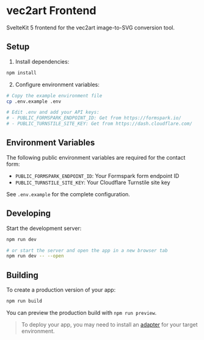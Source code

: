 # vec2art Frontend

SvelteKit 5 frontend for the vec2art image-to-SVG conversion tool.

## Setup

1. Install dependencies:

```sh
npm install
```

2. Configure environment variables:

```sh
# Copy the example environment file
cp .env.example .env

# Edit .env and add your API keys:
# - PUBLIC_FORMSPARK_ENDPOINT_ID: Get from https://formspark.io/
# - PUBLIC_TURNSTILE_SITE_KEY: Get from https://dash.cloudflare.com/
```

## Environment Variables

The following public environment variables are required for the contact form:

- `PUBLIC_FORMSPARK_ENDPOINT_ID`: Your Formspark form endpoint ID
- `PUBLIC_TURNSTILE_SITE_KEY`: Your Cloudflare Turnstile site key

See `.env.example` for the complete configuration.

## Developing

Start the development server:

```sh
npm run dev

# or start the server and open the app in a new browser tab
npm run dev -- --open
```

## Building

To create a production version of your app:

```sh
npm run build
```

You can preview the production build with `npm run preview`.

> To deploy your app, you may need to install an [adapter](https://svelte.dev/docs/kit/adapters) for your target environment.
